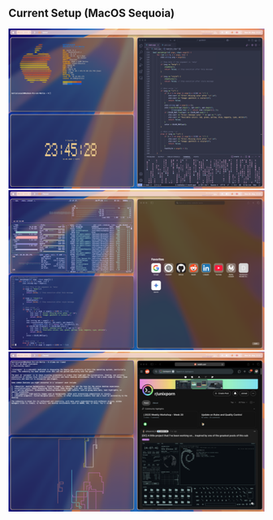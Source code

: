 ## Current Setup (MacOS Sequoia)

<img src="img/img1.png" alt="appletree Screenshot" width="1000">

<img src="img/img2.png" alt="appletree Screenshot" width="1000">

<img src="img/img3.png" alt="appletree Screenshot" width="1000">
